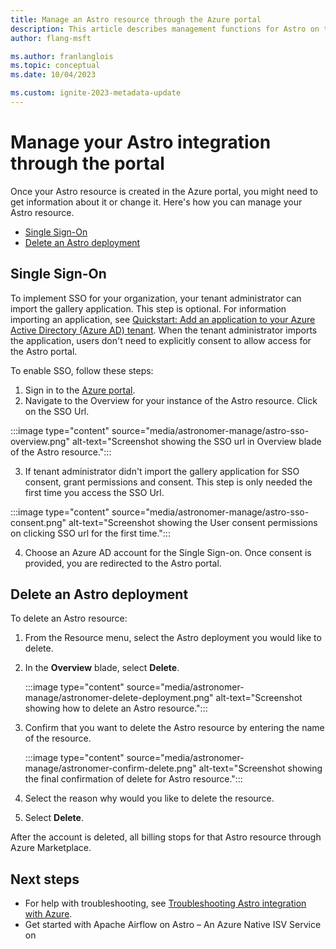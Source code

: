 ```yaml
---
title: Manage an Astro resource through the Azure portal
description: This article describes management functions for Astro on the Azure portal. 
author: flang-msft

ms.author: franlanglois
ms.topic: conceptual
ms.date: 10/04/2023

ms.custom: ignite-2023-metadata-update
---
```


# Manage your Astro integration through the portal

Once your Astro resource is created in the Azure portal, you might need to get information about it or change it. Here's how you can manage your Astro resource.

-  [Single Sign-On](#single-sign-on)
-  [Delete an Astro deployment](#delete-an-astro-deployment)

## Single Sign-On

To implement SSO for your organization, your tenant administrator can import the gallery application. This step is optional. For information importing an application, see [Quickstart: Add an application to your Azure Active Directory (Azure AD) tenant](https://learn.microsoft.com/en-us/azure/active-directory/manage-apps/add-application-portal). When the tenant administrator imports the application, users don't need to explicitly consent to allow access for the Astro portal.

To enable SSO, follow these steps:

1. Sign in to the [Azure portal](https://portal.azure.com).
2. Navigate to the Overview for your instance of the Astro resource. Click on the SSO Url.

:::image type="content" source="media/astronomer-manage/astro-sso-overview.png" alt-text="Screenshot showing the SSO url in Overview blade of the Astro resource.":::

3. If tenant administrator didn't import the gallery application for SSO consent, grant permissions and consent. This step is only needed the first time you access the SSO Url.

:::image type="content" source="media/astronomer-manage/astro-sso-consent.png" alt-text="Screenshot showing the User consent permissions on clicking SSO url for the first time.":::

4. Choose an Azure AD account for the Single Sign-on. Once consent is provided, you are redirected to the Astro portal.

## Delete an Astro deployment

To delete an Astro resource:

1. From the Resource menu, select the Astro deployment you would like to delete.

1. In the **Overview** blade, select **Delete**.

    :::image type="content" source="media/astronomer-manage/astronomer-delete-deployment.png" alt-text="Screenshot showing how to delete an Astro resource.":::

1. Confirm that you want to delete the Astro resource by entering the name of the resource.

    :::image type="content" source="media/astronomer-manage/astronomer-confirm-delete.png" alt-text="Screenshot showing the final confirmation of delete for Astro resource.":::

1. Select the reason why would you like to delete the resource. 
2. Select **Delete**.

After the account is deleted, all billing stops for that Astro resource through Azure Marketplace.


## Next steps

- For help with troubleshooting, see [Troubleshooting Astro integration with Azure](astronomer-troubleshoot.md).
- Get started with Apache Airflow on Astro – An Azure Native ISV Service on
<!--  fix links when marketplace information exists
    > [!div class="nextstepaction"]
    > [Azure portal](https://portal.azure.com/#view/HubsExtension/BrowseResource/resourceType/astronomer.astronomerPLUS%2FastronomerDeployments)

    > [!div class="nextstepaction"]
    > [Azure Marketplace](https://azuremarketplace.microsoft.com/marketplace/apps/f5-networks.f5-astronomer-for-azure?tab=Overview) 
-->
